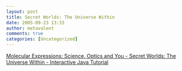 ```yaml
---
layout: post
title: Secret Worlds: The Universe Within
date: 2005-09-23 13:33
author: metavalent
comments: true
categories: [Uncategorized]
---
```

<a href="http://www.micro.magnet.fsu.edu/primer/java/scienceopticsu/powersof10/">Molecular Expressions: Science, Optics and You - Secret Worlds: The Universe Within - Interactive Java Tutorial</a>
